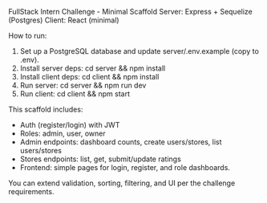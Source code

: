 FullStack Intern Challenge - Minimal Scaffold
Server: Express + Sequelize (Postgres)
Client: React (minimal)

How to run:
1. Set up a PostgreSQL database and update server/.env.example (copy to .env).
2. Install server deps: cd server && npm install
3. Install client deps: cd client && npm install
4. Run server: cd server && npm run dev
5. Run client: cd client && npm start

This scaffold includes:
- Auth (register/login) with JWT
- Roles: admin, user, owner
- Admin endpoints: dashboard counts, create users/stores, list users/stores
- Stores endpoints: list, get, submit/update ratings
- Frontend: simple pages for login, register, and role dashboards.

You can extend validation, sorting, filtering, and UI per the challenge requirements.

